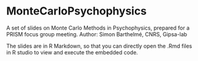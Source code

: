 # MonteCarloPsychophysics

A set of slides on Monte Carlo Methods in Psychophysics, prepared for a PRISM focus group meeting.
Author: Simon Barthelmé, CNRS, Gipsa-lab

The slides are in R Markdown, so that you can directly open the .Rmd files in R studio to view and execute the embedded code.

